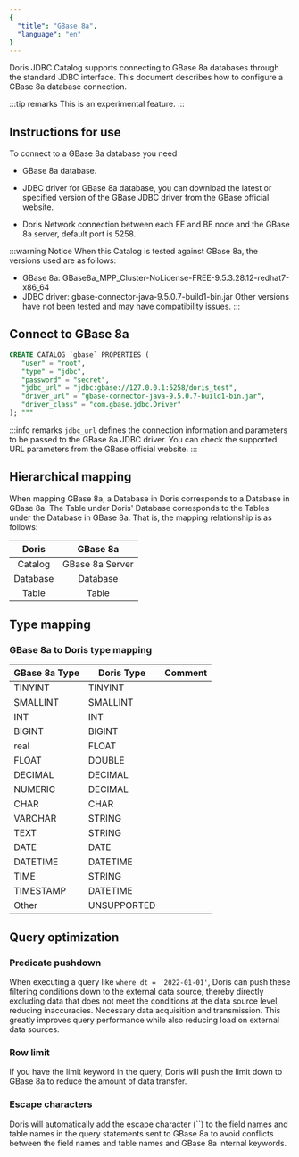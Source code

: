 ```yaml
---
{
  "title": "GBase 8a",
  "language": "en"
}
---
```


<!-- 
Licensed to the Apache Software Foundation (ASF) under one
or more contributor license agreements.  See the NOTICE file
distributed with this work for additional information
regarding copyright ownership.  The ASF licenses this file
to you under the Apache License, Version 2.0 (the
"License"); you may not use this file except in compliance
with the License.  You may obtain a copy of the License at

  http://www.apache.org/licenses/LICENSE-2.0

Unless required by applicable law or agreed to in writing,
software distributed under the License is distributed on an
"AS IS" BASIS, WITHOUT WARRANTIES OR CONDITIONS OF ANY
KIND, either express or implied.  See the License for the
specific language governing permissions and limitations
under the License.
-->

Doris JDBC Catalog supports connecting to GBase 8a databases through the standard JDBC interface. This document describes how to configure a GBase 8a database connection.

:::tip remarks
This is an experimental feature.
:::

## Instructions for use

To connect to a GBase 8a database you need

- GBase 8a database.

- JDBC driver for GBase 8a database, you can download the latest or specified version of the GBase JDBC driver from the GBase official website.

- Doris Network connection between each FE and BE node and the GBase 8a server, default port is 5258.

:::warning Notice
When this Catalog is tested against GBase 8a, the versions used are as follows:
- GBase 8a: GBase8a_MPP_Cluster-NoLicense-FREE-9.5.3.28.12-redhat7-x86_64
- JDBC driver: gbase-connector-java-9.5.0.7-build1-bin.jar
Other versions have not been tested and may have compatibility issues.
:::

## Connect to GBase 8a

```sql
CREATE CATALOG `gbase` PROPERTIES (
   "user" = "root",
   "type" = "jdbc",
   "password" = "secret",
   "jdbc_url" = "jdbc:gbase://127.0.0.1:5258/doris_test",
   "driver_url" = "gbase-connector-java-9.5.0.7-build1-bin.jar",
   "driver_class" = "com.gbase.jdbc.Driver"
); """
```

:::info remarks
`jdbc_url` defines the connection information and parameters to be passed to the GBase 8a JDBC driver. You can check the supported URL parameters from the GBase official website.
:::

## Hierarchical mapping

When mapping GBase 8a, a Database in Doris corresponds to a Database in GBase 8a. The Table under Doris' Database corresponds to the Tables under the Database in GBase 8a. That is, the mapping relationship is as follows:

|  Doris   |    GBase 8a     |
|:--------:|:---------------:|
| Catalog  | GBase 8a Server |
| Database |    Database     |
|  Table   |      Table      |

## Type mapping

### GBase 8a to Doris type mapping

| GBase 8a Type | Doris Type  | Comment |
|---------------|-------------|---------|
| TINYINT       | TINYINT     |         |
| SMALLINT      | SMALLINT    |         |
| INT           | INT         |         |
| BIGINT        | BIGINT      |         |
| real          | FLOAT       |         |
| FLOAT         | DOUBLE      |         |
| DECIMAL       | DECIMAL     |         |
| NUMERIC       | DECIMAL     |         |
| CHAR          | CHAR        |         |
| VARCHAR       | STRING      |         |
| TEXT          | STRING      |         |
| DATE          | DATE        |         |
| DATETIME      | DATETIME    |         |
| TIME          | STRING      |         |
| TIMESTAMP     | DATETIME    |         |
| Other         | UNSUPPORTED |         |

## Query optimization

### Predicate pushdown

When executing a query like `where dt = '2022-01-01'`, Doris can push these filtering conditions down to the external data source, thereby directly excluding data that does not meet the conditions at the data source level, reducing inaccuracies. Necessary data acquisition and transmission. This greatly improves query performance while also reducing load on external data sources.

### Row limit

If you have the limit keyword in the query, Doris will push the limit down to GBase 8a to reduce the amount of data transfer.

### Escape characters

Doris will automatically add the escape character (``) to the field names and table names in the query statements sent to GBase 8a to avoid conflicts between the field names and table names and GBase 8a internal keywords.
